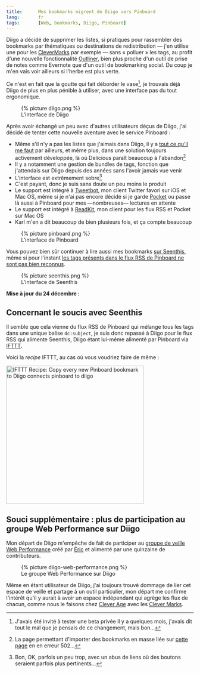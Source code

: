```yaml
---
title:      Mes bookmarks migrent de Diigo vers Pinboard
lang:       fr
tags:       [Web, bookmarks, Diigo, Pinboard]
---
```


Diigo a décidé de supprimer les listes, si pratiques pour rassembler des bookmarks par thématiques ou destinations de redistribution — j'en utilise une pour les [CleverMarks](http://twitter.com/CleverMarks) par exemple — sans « polluer » les tags, au profit d'une nouvelle fonctionnalité [Outliner](http://blog.diigo.com/2014/12/04/meet-diigo-outliner-the-best-way-to-structurally-organize-your-information-and-thoughts/), bien plus proche d'un outil de prise de notes comme Evernote que d'un outil de bookmarking social. Du coup je m'en vais voir ailleurs si l'herbe est plus verte.

Ce n'est en fait que la goutte qui fait déborder le vase[^1], je trouvais déjà Diigo de plus en plus pénible à utiliser, avec une interface pas du tout ergonomique.

<figure>
  {% picture diigo.png %}
  <figcaption>
  L'interface de Diigo
  </figcaption>
</figure>

Après avoir échangé un peu avec d'autres utilisateurs déçus de Diigo, j'ai décidé de tenter cette nouvelle aventure avec le service Pinboard :

- Même s'il n'y a pas les listes que j'aimais dans Diigo, il y a [tout ce qu'il me faut](https://pinboard.in/tour/) par ailleurs, et même plus, dans une solution toujours activement développée, là où Delicious paraît beaucoup à l'abandon[^2]
- Il y a notamment une gestion de bundles de tags, fonction que j'attendais sur Diigo depuis des années sans l'avoir jamais vue venir
- L'interface est extrêmement sobre[^3]
- C'est payant, donc je suis sans doute un peu moins le produit
- Le support est intégré à [Tweetbot](http://tapbots.com/software/tweetbot/), mon client Twitter favori sur iOS et Mac OS, même si je n'ai pas encore décidé si je garde [Pocket](http://getpocket.com/) ou passe là aussi à Pinboard pour mes —nombreuses— lectures en attente
- Le support est intégré à [ReadKit](http://readkitapp.com/), mon client pour les flux RSS et Pocket sur Mac OS
- Karl m'en a dit beaucoup de bien plusieurs fois, et ça compte beaucoup

<figure>
  {% picture pinboard.png %}
  <figcaption>
  L'interface de Pinboard
  </figcaption>
</figure>

Vous pouvez bien sûr continuer à lire aussi mes bookmarks [sur Seenthis](http://seenthis.net/people/nhoizey), même si pour l'instant [les tags présents dans le flux RSS de Pinboard ne sont pas bien reconnus](http://seenthis.net/messages/324311).

<figure>
  {% picture seenthis.png %}
  <figcaption>
  L'interface de Seenthis
  </figcaption>
</figure>

**Mise à jour du 24 décembre :**

## Concernant le soucis avec Seenthis

Il semble que cela vienne du flux RSS de Pinboard qui mélange tous les tags dans une unique balise ```dc:subject```, je suis donc repassé à Diigo pour le flux RSS qui alimente Seenthis, Diigo étant lui-même alimenté par Pinboard via [IFTTT](https://ifttt.com/).

Voici la *recipe* IFTTT, au cas où vous voudriez faire de même :

<a href="https://ifttt.com/view_embed_recipe/232495-copy-every-new-pinboard-bookmark-to-diigo" target = "_blank" class="embed_recipe embed_recipe-l_41" id= "embed_recipe-232495"><img src= 'https://ifttt.com/recipe_embed_img/232495' alt="IFTTT Recipe: Copy every new Pinboard bookmark to Diigo connects pinboard to diigo" width="370px" style="max-width:100%"/></a><script async type="text/javascript" src= "//ifttt.com/assets/embed_recipe.js"></script>

## Souci supplémentaire : plus de participation au groupe Web Performance sur Diigo

Mon départ de Diigo m'empêche de fait de participer au [groupe de veille Web Performance](https://groups.diigo.com/group/web-performance) créé par [Éric](https://www.diigo.com/profile/edaspet) et alimenté par une quinzaine de contributeurs.

<figure>
  {% picture diigo-web-performance.png %}
  <figcaption>
  Le groupe Web Performance sur Diigo
  </figcaption>
</figure>

Même en étant utilisateur de Diigo, j'ai toujours trouvé dommage de lier cet espace de veille et partage à un outil particulier, mon départ me confirme l'intérêt qu'il y aurait à avoir un espace indépendant qui agrège les flux de chacun, comme nous le faisons chez [Clever Age](http://clever-age.com/) avec les [Clever Marks](http://fr.clever-age.com/veille/clever-marks/).

[^1]: J'avais été invité à tester une beta privée il y a quelques mois, j'avais dit tout le mal que je pensais de ce changement, mais bon…

[^2]: La page permettant d'importer des bookmarks en masse liée sur [cette page](https://delicious.com/settings/manage) en en erreur 502…

[^3]: Bon, OK, parfois un peu trop, avec un abus de liens où des boutons seraient parfois plus pertinents…
